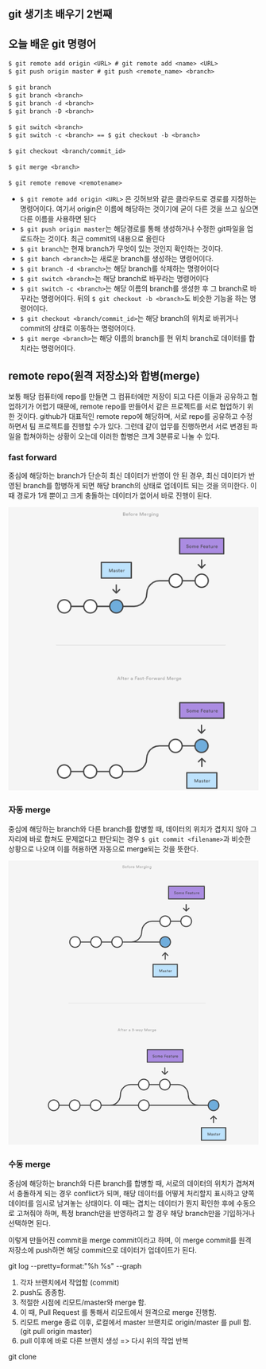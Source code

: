 ## git 생기초 배우기 2번째

## 오늘 배운 git 명령어



```
$ git remote add origin <URL> # git remote add <name> <URL>
$ git push origin master # git push <remote_name> <branch>

$ git branch
$ git branch <branch>
$ git branch -d <branch>
$ git branch -D <branch>

$ git switch <branch>
$ git switch -c <branch> == $ git checkout -b <branch>

$ git checkout <branch/commit_id>

$ git merge <branch>

$ git remote remove <remotename>
```

* `$ git remote add origin <URL>` 은 깃허브와 같은 클라우드로 경로를 지정하는 명령어이다. 여기서 origin은 이름에 해당하는 것이기에 굳이 다른 것을 쓰고 싶으면 다른 이름을 사용하면 된다
* `$ git push origin master`는 해당경로를 통해 생성하거나 수정한 git파일을 업로드하는 것이다. 최근 commit의 내용으로 올린다
* `$ git branch`는 현재 branch가 무엇이 있는 것인지 확인하는 것이다.
* `$ git banch <branch>`는 새로운 branch를 생성하는 명령어이다.
* `$ git branch -d <branch>`는 해당 branch를 삭제하는 명령어이다
* `$ git switch <branch>`는 해당 branch로 바꾸라는 명령어이다
* `$ git switch -c <branch>`는 해당 이름의 branch를 생성한 후 그 branch로 바꾸라는 명령어이다. 뒤의 `$ git checkout -b <branch>`도 비슷한 기능을 하는 명령어이다.
* `$ git checkout <branch/commit_id>`는 해당 branch의 위치로 바뀌거나 commit의 상태로 이동하는 명령어이다.
* `$ git merge <branch>`는 해당 이름의 branch를 현 위치 branch로 데이터를 합치라는 명령어이다.



## remote repo(원격 저장소)와 합병(merge)

보통 해당 컴퓨터에 repo를 만들면 그 컴퓨터에만 저장이 되고 다른 이들과 공유하고 협업하기가 어렵기 때문에, remote repo를 만들어서 같은 프로젝트를 서로 협업하기 위한 것이다. github가 대표적인 remote repo에 해당하며, 서로 repo를 공유하고 수정하면서 팀 프로젝트를 진행할 수가 있다. 그런데 같이 업무를 진행하면서 서로 변경된 파일을 합쳐야하는 상황이 오는데 이러한 합병은 크게 3분류로 나눌 수 있다.

### fast forward

중심에 해당하는 branch가 단순히 최신 데이터가 반영이 안 된 경우, 최신 데이터가 반영된 branch를 합병하게 되면 해당  branch의 상태로 업데이트 되는 것을 의미한다.  이 때 경로가 1개 뿐이고 크게 충돌하는 데이터가 없어서 바로 진행이 된다.

![image-20201230145832410](2nd_try.assets/image-20201230145832410.png)

### 자동 merge

중심에 해당하는 branch와 다른 branch를 합병할 때, 데이터의 위치가 겹치지 않아 그자리에 바로 합쳐도 문제없다고 판단되는 경우 `$ git commit <filename>`과 비슷한 상황으로 나오며 이를 허용하면 자동으로 merge되는 것을 뜻한다.

![image-20201230145937850](2nd_try.assets/image-20201230145937850.png)

### 수동 merge

중심에 해당하는 branch와 다른 branch를 합병할 때, 서로의 데이터의 위치가 겹쳐져서 충돌하게 되는 경우 conflict가 되며, 해당 데이터를 어떻게 처리할지 표시하고 양쪽 데이터를 임시로 남겨놓는 상태이다. 이 때는 겹치는 데이터가 뭔지 확인한 후에 수동으로 고쳐줘야 하며, 특정 branch만을 반영하려고 할 경우 해당 branch만을 기입하거나 선택하면 된다.



이렇게 만들어진 commit을 merge commit이라고 하며, 이 merge commit를 원격 저장소에 push하면 해당 commit으로 데이터가 업데이트가 된다.



git log --pretty=format:"%h %s" --graph



1. 각자 브랜치에서 작업함 (commit)
2. push도 종종함.
3. 적절한 시점에 리모트/master와 merge 함.
4. 이 때, Pull Request 를 통해서 리모트에서 원격으로 merge 진행함.
5. 리모트 merge 종료 이후, 로컬에서 master 브랜치로 origin/master 를 pull 함.(git pull origin master)
6. pull 이후에 바로 다른 브랜치 생성 => 다시 위의 작업 반복

git clone